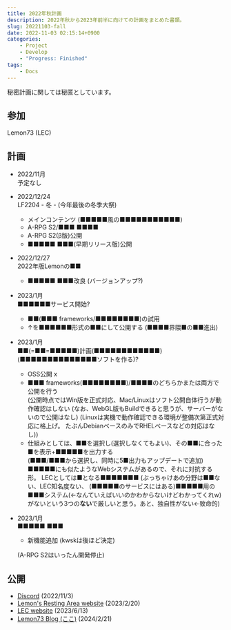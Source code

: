 ```yaml
---
title: 2022年秋計画
description: 2022年秋から2023年前半に向けての計画をまとめた書類。
slug: 20221103-fall
date: 2022-11-03 02:15:14+0900
categories:
    - Project
    - Develop
    - "Progress: Finished"
tags:
    - Docs
---
```


秘密計画に関しては秘匿としています。

## 参加
Lemon73 (LEC)

## 計画
- 2022/11月<br />
予定なし

- 2022/12/24<br />
LF2204 - 冬 - (今年最後の冬季大祭)
  - メインコンテンツ (■■■■■風の■■■■■■■■■■■)
  - A-RPG S2/■■■ ■■■■
  - A-RPG S2(β版)公開
  - ■■■■■ ■■■(早期リリース版)公開

- 2022/12/27<br />
2022年版Lemonの■■
  - ■■■■■ ■■■改良 (バージョンアップ?)

- 2023/1月<br />
■■■■■■サービス開始?
  - ■■(■■■ frameworks/■■■■■■■■)の試用
  - ↑を■■■■■■形式の■■にして公開する (■■■■界隈■の■■進出)

- 2023/1月<br />
■■(=■■=■■■■■)計画(■■■■■■■■■■■■)(■■■■■■■■■■■■■■ソフトを作る)?
  - OSS公開 x
  - ■■■ frameworks(■■■■■■■■)/■■■■のどちらかまたは両方で公開を行う<br />
  (公開時点ではWin版を正式対応、Mac/Linuxはソフト公開自体行うが動作確認はしない
  (なお、WebGL版もBuildできると思うが、サーバーがないので公開はなし)
  (Linuxは実機で動作確認できる環境が整備次第正式対応に格上げ。
  たぶんDebianベースのみでRHELベースなどの対応はなし))
  - 仕組みとしては、■■を選択し(選択しなくてもよい)、その■■に合った■を表示+■■■■■を出力する<br />
  (■■■/■■■から選択し、同時に5■出力もアップデートで追加)
  ■■■■■にも似たようなWebシステムがあるので、それに対抗する形。
  LECとしては■となる■■■■■■■
  (ぶっちゃけあの分野は■■ない、LEC知名度ない、
  (■■■■■のサービスにはある)■■■■■用の■■■システム(←なんていえばいいのかわからないけどわかってくれw)がないという3つの**ない**で厳しいと思う。あと、独自性がない←致命的)

- 2023/1月<br />
■■■■■ ■■■
  - 新機能追加 (kwskは後ほど決定)

  (A-RPG S2はいったん開発停止)

## 公開
- [Discord](https://discord.com/channels/972718425937952798/972725666778873898/1037414721323810868) (2022/11/3)
- [Lemon's Resting Area website](https://lemon73-computing.github.io/docs/20221103-fall) (2023/2/20)
- [LEC website](https://lemon73.gitlab.io/docs/20221103) (2023/6/13)
- [Lemon73 Blog (ここ)](./) (2024/2/21)
